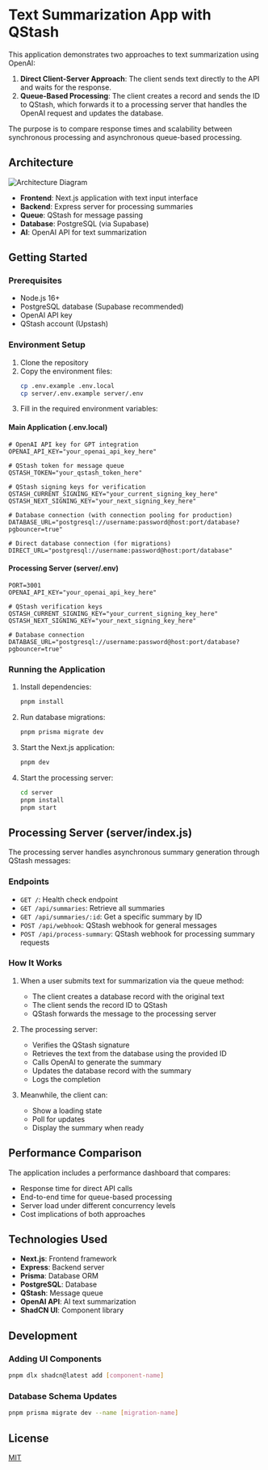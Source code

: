 # Text Summarization App with QStash

This application demonstrates two approaches to text summarization using OpenAI:

1. **Direct Client-Server Approach**: The client sends text directly to the API and waits for the response.
2. **Queue-Based Processing**: The client creates a record and sends the ID to QStash, which forwards it to a processing server that handles the OpenAI request and updates the database.

The purpose is to compare response times and scalability between synchronous processing and asynchronous queue-based processing.

## Architecture

![Architecture Diagram](https://via.placeholder.com/800x400?text=Architecture+Diagram)

- **Frontend**: Next.js application with text input interface
- **Backend**: Express server for processing summaries
- **Queue**: QStash for message passing
- **Database**: PostgreSQL (via Supabase)
- **AI**: OpenAI API for text summarization

## Getting Started

### Prerequisites

- Node.js 16+
- PostgreSQL database (Supabase recommended)
- OpenAI API key
- QStash account (Upstash)

### Environment Setup

1. Clone the repository
2. Copy the environment files:
   ```bash
   cp .env.example .env.local
   cp server/.env.example server/.env
   ```
3. Fill in the required environment variables:

#### Main Application (.env.local)

```
# OpenAI API key for GPT integration
OPENAI_API_KEY="your_openai_api_key_here"

# QStash token for message queue
QSTASH_TOKEN="your_qstash_token_here"

# QStash signing keys for verification
QSTASH_CURRENT_SIGNING_KEY="your_current_signing_key_here"
QSTASH_NEXT_SIGNING_KEY="your_next_signing_key_here"

# Database connection (with connection pooling for production)
DATABASE_URL="postgresql://username:password@host:port/database?pgbouncer=true"

# Direct database connection (for migrations)
DIRECT_URL="postgresql://username:password@host:port/database"
```

#### Processing Server (server/.env)

```
PORT=3001
OPENAI_API_KEY="your_openai_api_key_here"

# QStash verification keys
QSTASH_CURRENT_SIGNING_KEY="your_current_signing_key_here"
QSTASH_NEXT_SIGNING_KEY="your_next_signing_key_here"

# Database connection
DATABASE_URL="postgresql://username:password@host:port/database?pgbouncer=true"
```

### Running the Application

1. Install dependencies:

   ```bash
   pnpm install
   ```

2. Run database migrations:

   ```bash
   pnpm prisma migrate dev
   ```

3. Start the Next.js application:

   ```bash
   pnpm dev
   ```

4. Start the processing server:
   ```bash
   cd server
   pnpm install
   pnpm start
   ```

## Processing Server (server/index.js)

The processing server handles asynchronous summary generation through QStash messages:

### Endpoints

- `GET /`: Health check endpoint
- `GET /api/summaries`: Retrieve all summaries
- `GET /api/summaries/:id`: Get a specific summary by ID
- `POST /api/webhook`: QStash webhook for general messages
- `POST /api/process-summary`: QStash webhook for processing summary requests

### How It Works

1. When a user submits text for summarization via the queue method:

   - The client creates a database record with the original text
   - The client sends the record ID to QStash
   - QStash forwards the message to the processing server

2. The processing server:

   - Verifies the QStash signature
   - Retrieves the text from the database using the provided ID
   - Calls OpenAI to generate the summary
   - Updates the database record with the summary
   - Logs the completion

3. Meanwhile, the client can:
   - Show a loading state
   - Poll for updates
   - Display the summary when ready

## Performance Comparison

The application includes a performance dashboard that compares:

- Response time for direct API calls
- End-to-end time for queue-based processing
- Server load under different concurrency levels
- Cost implications of both approaches

## Technologies Used

- **Next.js**: Frontend framework
- **Express**: Backend server
- **Prisma**: Database ORM
- **PostgreSQL**: Database
- **QStash**: Message queue
- **OpenAI API**: AI text summarization
- **ShadCN UI**: Component library

## Development

### Adding UI Components

```bash
pnpm dlx shadcn@latest add [component-name]
```

### Database Schema Updates

```bash
pnpm prisma migrate dev --name [migration-name]
```

## License

[MIT](LICENSE)
